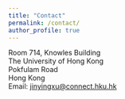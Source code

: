 ```yaml
---
title: "Contact"
permalink: /contact/
author_profile: true
---
```



Room 714, Knowles Building<br>
The University of Hong Kong<br>
Pokfulam Road<br>
Hong Kong<br>
Email: jinyingxu@connect.hku.hk
